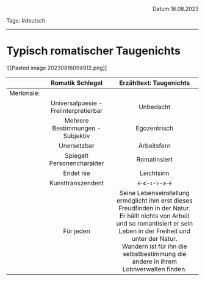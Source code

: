 <p align="right">Datum:16.08.2023</p>

Tags: #deutsch 

---

# Typisch romatischer Taugenichts
![[Pasted image 20230816094912.png]]


  | Romatik Schlegel | Erzähltext: Taugenichts
:-:|:-:|:-:
Merkmale:|
 |Universalpoesie - Freiinterpretierbar| Unbedacht
 |Mehrere Bestimmungen - Subjektiv| Egozentrisch
 |Unersetzbar| Arbeitsfern
 |Spiegelt Personencharakter| Romatinsiert
 |Endet nie| Leichtsinn
 |Kunsttranszendent|<-«-‹-›-»->
 |Für jeden|Seine Lebenseinstellung ermöglicht ihm erst dieses Freudfinden in der Natur. <br> Er hällt nichts von Arbeit und so romantisiert er sein Leben in der Freiheit und unter der Natur. <br> Wandern ist für ihn  die selbstbestimmung die andere in ihrem Lohnverwalten finden.
